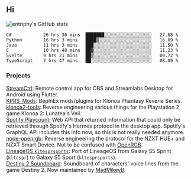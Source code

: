 ## Hi
![entriphy's GitHub stats](https://github-readme-stats.vercel.app/api?username=entriphy&show_icons=true&title_color=2196F3&bg_color=212121&text_color=FAFAFA&hide_border=true)
<!--START_SECTION:waka-->

```text
C#            26 hrs 36 mins  ███████░░░░░░░░░░░░░░░░░░   27.68 %
Python        16 hrs 3 mins   ████▒░░░░░░░░░░░░░░░░░░░░   16.69 %
Java          11 hrs 3 mins   ███░░░░░░░░░░░░░░░░░░░░░░   11.50 %
C             10 hrs 48 mins  ██▓░░░░░░░░░░░░░░░░░░░░░░   11.23 %
Svelte        9 hrs 21 mins   ██▒░░░░░░░░░░░░░░░░░░░░░░   09.72 %
TypeScript    7 hrs 47 mins   ██░░░░░░░░░░░░░░░░░░░░░░░   08.09 %
```

<!--END_SECTION:waka-->
### Projects
[StreamCtrl](https://play.google.com/store/apps/details?id=dev.t4ils.obs_remote): Remote control app for OBS and Streamlabs Desktop for Android using Flutter.<br>
[KPRS_Mods](https://github.com/entriphy/KPRS_Mods): BepInEx mods/plugins for Klonoa Phantasy Reverie Series.<br>
[klonoa2-tools](https://github.com/entriphy/klonoa2-tools): Reverse engineering various things for the Playstation 2 game Klonoa 2: Lunatea's Veil.<br>
[Spotify Playcount](https://github.com/entriphy/sp-playcount-librespot): Web API that returned information that could only be retrieved through Spotify's Hermes protocol in the desktop app. Spotify's GraphQL API includes this info now, so this is not really needed anymore.<br>
[node-openrgb](https://github.com/entriphy/node-openrgb): Reverse engineering the protocol for the NZXT HUE+ and NZXT Smart Device. Not to be confused with [OpenRGB](https://gitlab.com/CalcProgrammer1/OpenRGB).<br>
[LineageOS `kltesprsports`](https://github.com/entriphy/android_device_samsung_kltesprsports): Port of LineageOS from Galaxy S5 Sprint (`kltespr`) to Galaxy S5 Sport (`kltesprsports`).<br>
[Destiny 2 Soundboard](https://github.com/entriphy/Destiny2-Soundboard): Soundboard of characters' voice lines from the game Destiny 2. Now maintained by [MadMikeyB](https://github.com/MadMikeyB/Destiny2-Soundboard).
